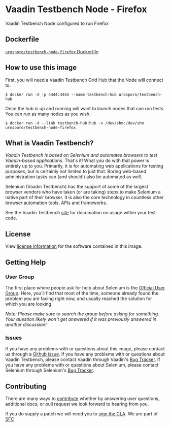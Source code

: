 # Vaadin Testbench Node - Firefox

Vaadin Testbench Node configured to run Firefox

## Dockerfile

[`urosporo/testbench-node-firefox` Dockerfile](https://github.com/urosporo/docker-vaadin-testbench/blob/master/NodeFirefox/Dockerfile)

## How to use this image

First, you will need a Vaadin Testbench Grid Hub that the Node will connect to.

```
$ docker run -d -p 4444:4444 --name testbench-hub urosporo/testbench-hub
```

Once the hub is up and running will want to launch nodes that can run tests. You can run as many nodes as you wish.

```
$ docker run -d --link testbench-hub:hub -v /dev/shm:/dev/shm urosporo/testbench-node-firefox
```

## What is Vaadin Testbench?
_Vaadin Testbench is based on Selenium and automates browsers to test Vaadin-based applications._ That's it! What you do with that power is entirely up to you. Primarily, it is for automating web applications for testing purposes, but is certainly not limited to just that. Boring web-based administration tasks can (and should!) also be automated as well.

Selenium (Vaadin Testbench) has the support of some of the largest browser vendors who have taken (or are taking) steps to make Selenium a native part of their browser. It is also the core technology in countless other browser automation tools, APIs and frameworks.

See the Vaadin Testbench [site](https://vaadin.com/docs/v8/testbench/testbench-overview.html) for documation on usage within your test code.

## License

View [license information](https://github.com/urosporo/docker-vaadin-testbench/blob/master/LICENSE.md) for the software contained in this image.

## Getting Help

### User Group

The first place where people ask for help about Selenium is the [Official User Group](https://groups.google.com/forum/#!forum/selenium-users). Here, you'll find that most of the time, someone already found the problem you are facing right now, and usually reached the solution for which you are looking.

_Note: Please make sure to search the group before asking for something. Your question likely won't get answered if it was previously answered in another discussion!_

### Issues

If you have any problems with or questions about this image, please contact us through a [Github issue](https://github.com/urosporo/docker-vaadin-testbench/issues). If you have any problems with or questions about Vaadin Testbench, please contact Vaadin through Vaadin's [Bug Tracker](https://github.com/vaadin/testbench/issues). If you have any problems with or questions about Selenium, please contact Selenium through Selenium's [Bug Tracker](https://github.com/SeleniumHQ/selenium/issues).

## Contributing

There are many ways to [contribute](http://docs.seleniumhq.org/about/getting-involved.jsp) whether by answering user questions, additional docs, or pull request we look forward to hearing from you.

If you do supply a patch we will need you to [sign the CLA](https://spreadsheets.google.com/spreadsheet/viewform?hl=en_US&formkey=dFFjXzBzM1VwekFlOWFWMjFFRjJMRFE6MQ#gid=0). We are part of [SFC](http://www.sfconservancy.org/)
